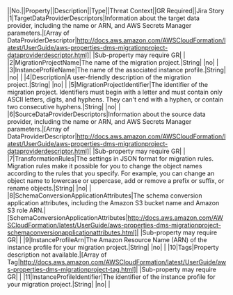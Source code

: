 ||No.||Property||Description||Type||Threat Context||GR Required||Jira Story
|1|TargetDataProviderDescriptors|Information about the target data provider, including the name or ARN, and AWS Secrets Manager parameters.|[Array of DataProviderDescriptor|http://docs.aws.amazon.com/AWSCloudFormation/latest/UserGuide/aws-properties-dms-migrationproject-dataproviderdescriptor.html]| |Sub-property may require GR| |
|2|MigrationProjectName|The name of the migration project.|String| |no| |
|3|InstanceProfileName|The name of the associated instance profile.|String| |no| |
|4|Description|A user-friendly description of the migration project.|String| |no| |
|5|MigrationProjectIdentifier|The identifier of the migration project. Identifiers must begin with a letter  and must contain only ASCII letters, digits, and hyphens. They can't end with  a hyphen, or contain two consecutive hyphens.|String| |no| |
|6|SourceDataProviderDescriptors|Information about the source data provider, including the name or ARN, and AWS Secrets Manager parameters.|[Array of DataProviderDescriptor|http://docs.aws.amazon.com/AWSCloudFormation/latest/UserGuide/aws-properties-dms-migrationproject-dataproviderdescriptor.html]| |Sub-property may require GR| |
|7|TransformationRules|The settings in JSON format for migration rules. Migration rules make it possible for you to change  the object names according to the rules that you specify. For example, you can change an object name  to lowercase or uppercase, add or remove a prefix or suffix, or rename objects.|String| |no| |
|8|SchemaConversionApplicationAttributes|The schema conversion application attributes, including the Amazon S3 bucket name and Amazon S3 role ARN.|[SchemaConversionApplicationAttributes|http://docs.aws.amazon.com/AWSCloudFormation/latest/UserGuide/aws-properties-dms-migrationproject-schemaconversionapplicationattributes.html]| |Sub-property may require GR| |
|9|InstanceProfileArn|The Amazon Resource Name (ARN) of the instance profile for your migration project.|String| |no| |
|10|Tags|Property description not available.|[Array of Tag|http://docs.aws.amazon.com/AWSCloudFormation/latest/UserGuide/aws-properties-dms-migrationproject-tag.html]| |Sub-property may require GR| |
|11|InstanceProfileIdentifier|The identifier of the instance profile for your migration project.|String| |no| |
